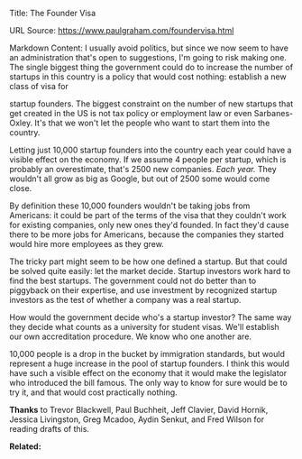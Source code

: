 Title: The Founder Visa

URL Source: https://www.paulgraham.com/foundervisa.html

Markdown Content:
I usually avoid politics, but since we now seem to have an administration that's open to suggestions, I'm going to risk making one. The single biggest thing the government could do to increase the number of startups in this country is a policy that would cost nothing: establish a new class of visa for

startup founders.
The biggest constraint on the number of new startups that get created in the US is not tax policy or employment law or even Sarbanes-Oxley. It's that we won't let the people who want to start them into the country.

Letting just 10,000 startup founders into the country each year could have a visible effect on the economy. If we assume 4 people per startup, which is probably an overestimate, that's 2500 new companies. _Each year._ They wouldn't all grow as big as Google, but out of 2500 some would come close.

By definition these 10,000 founders wouldn't be taking jobs from Americans: it could be part of the terms of the visa that they couldn't work for existing companies, only new ones they'd founded. In fact they'd cause there to be more jobs for Americans, because the companies they started would hire more employees as they grew.

The tricky part might seem to be how one defined a startup. But that could be solved quite easily: let the market decide. Startup investors work hard to find the best startups. The government could not do better than to piggyback on their expertise, and use investment by recognized startup investors as the test of whether a company was a real startup.

How would the government decide who's a startup investor? The same way they decide what counts as a university for student visas. We'll establish our own accreditation procedure. We know who one another are.

10,000 people is a drop in the bucket by immigration standards, but would represent a huge increase in the pool of startup founders. I think this would have such a visible effect on the economy that it would make the legislator who introduced the bill famous. The only way to know for sure would be to try it, and that would cost practically nothing.

**Thanks** to Trevor Blackwell, Paul Buchheit, Jeff Clavier, David Hornik, Jessica Livingston, Greg Mcadoo, Aydin Senkut, and Fred Wilson for reading drafts of this.

**Related:**

